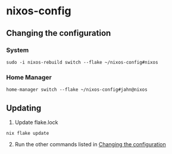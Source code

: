 # nixos-config
## Changing the configuration
### System
```
sudo -i nixos-rebuild switch --flake ~/nixos-config#nixos
```
### Home Manager
```
home-manager switch --flake ~/nixos-config#jahn@nixos
```
## Updating
1. Update flake.lock
```
nix flake update
```
2. Run the other commands listed in [Changing the configuration](#changing-the-configuration)
